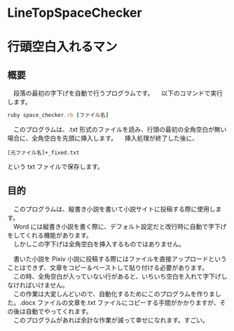 # LineTopSpaceChecker

# 行頭空白入れるマン

## 概要
　段落の最初の字下げを自動で行うプログラムです。
　以下のコマンドで実行します。
```ruby
ruby space_checker.rb [ファイル名]
```

　このプログラムは、.txt 形式のファイルを読み、行頭の最初の全角空白が無い場合に、全角空白を先頭に挿入します。
　挿入処理が終了した後に、
```
[元ファイル名]+_fixed.txt
```
という txt ファイルで保存します。

## 目的
　このプログラムは、縦書き小説を書いて小説サイトに投稿する際に使用します。  
　Word には縦書き小説を書く際に、デフォルト設定だと改行時に自動で字下げをしてくれる機能があります。    
　しかしこの字下げは全角空白を挿入するものではありません。  

　書いた小説を Pixiv 小説に投稿する際にはファイルを直接アップロードということはできず、文章をコピー＆ペーストして貼り付ける必要があります。  
　この時、全角空白が入っていない行があると、いちいち空白を入れて字下げしなければいけません。  
　この作業は大変しんどいので、自動化するためにこのプログラムを作りました。.docx ファイルの文章を.txt ファイルにコピーする手間がかかりますが、その後は自動でやってくれます。  
　このプログラムがあれば余計な作業が減って幸せになれます。すごい。